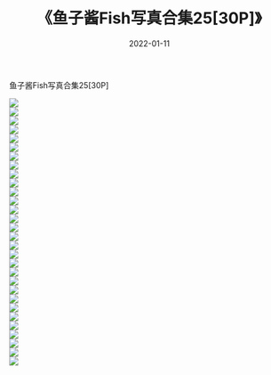 ﻿---
layout: post
title:  《鱼子酱Fish写真合集25[30P]》
date:   2022-01-11
img: http://pic.660000.xyz/1:/性感/2022/鱼子酱Fish写真合集25[30P]/000.jpg
categories: [美女, 清纯, 唯美]
---

鱼子酱Fish写真合集25[30P]

  ![](http://pic.660000.xyz/1:/性感/2022/鱼子酱Fish写真合集25[30P]/001.jpg) <br> ![](http://pic.660000.xyz/1:/性感/2022/鱼子酱Fish写真合集25[30P]/002.jpg) <br> ![](http://pic.660000.xyz/1:/性感/2022/鱼子酱Fish写真合集25[30P]/003.jpg) <br> ![](http://pic.660000.xyz/1:/性感/2022/鱼子酱Fish写真合集25[30P]/004.jpg) <br> ![](http://pic.660000.xyz/1:/性感/2022/鱼子酱Fish写真合集25[30P]/005.jpg) <br> ![](http://pic.660000.xyz/1:/性感/2022/鱼子酱Fish写真合集25[30P]/006.jpg) <br> ![](http://pic.660000.xyz/1:/性感/2022/鱼子酱Fish写真合集25[30P]/007.jpg) <br> ![](http://pic.660000.xyz/1:/性感/2022/鱼子酱Fish写真合集25[30P]/008.jpg) <br> ![](http://pic.660000.xyz/1:/性感/2022/鱼子酱Fish写真合集25[30P]/009.jpg) <br> ![](http://pic.660000.xyz/1:/性感/2022/鱼子酱Fish写真合集25[30P]/010.jpg) <br> ![](http://pic.660000.xyz/1:/性感/2022/鱼子酱Fish写真合集25[30P]/011.jpg) <br> ![](http://pic.660000.xyz/1:/性感/2022/鱼子酱Fish写真合集25[30P]/012.jpg) <br> ![](http://pic.660000.xyz/1:/性感/2022/鱼子酱Fish写真合集25[30P]/013.jpg) <br> ![](http://pic.660000.xyz/1:/性感/2022/鱼子酱Fish写真合集25[30P]/014.jpg) <br> ![](http://pic.660000.xyz/1:/性感/2022/鱼子酱Fish写真合集25[30P]/015.jpg) <br> ![](http://pic.660000.xyz/1:/性感/2022/鱼子酱Fish写真合集25[30P]/016.jpg) <br> ![](http://pic.660000.xyz/1:/性感/2022/鱼子酱Fish写真合集25[30P]/017.jpg) <br> ![](http://pic.660000.xyz/1:/性感/2022/鱼子酱Fish写真合集25[30P]/018.jpg) <br> ![](http://pic.660000.xyz/1:/性感/2022/鱼子酱Fish写真合集25[30P]/019.jpg) <br> ![](http://pic.660000.xyz/1:/性感/2022/鱼子酱Fish写真合集25[30P]/020.jpg) <br> ![](http://pic.660000.xyz/1:/性感/2022/鱼子酱Fish写真合集25[30P]/021.jpg) <br> ![](http://pic.660000.xyz/1:/性感/2022/鱼子酱Fish写真合集25[30P]/022.jpg) <br> ![](http://pic.660000.xyz/1:/性感/2022/鱼子酱Fish写真合集25[30P]/023.jpg) <br> ![](http://pic.660000.xyz/1:/性感/2022/鱼子酱Fish写真合集25[30P]/024.jpg) <br> ![](http://pic.660000.xyz/1:/性感/2022/鱼子酱Fish写真合集25[30P]/025.jpg) <br> ![](http://pic.660000.xyz/1:/性感/2022/鱼子酱Fish写真合集25[30P]/026.jpg) <br> ![](http://pic.660000.xyz/1:/性感/2022/鱼子酱Fish写真合集25[30P]/027.jpg) <br> ![](http://pic.660000.xyz/1:/性感/2022/鱼子酱Fish写真合集25[30P]/028.jpg) <br> ![](http://pic.660000.xyz/1:/性感/2022/鱼子酱Fish写真合集25[30P]/029.jpg) <br> ![](http://pic.660000.xyz/1:/性感/2022/鱼子酱Fish写真合集25[30P]/030.jpg) <br>